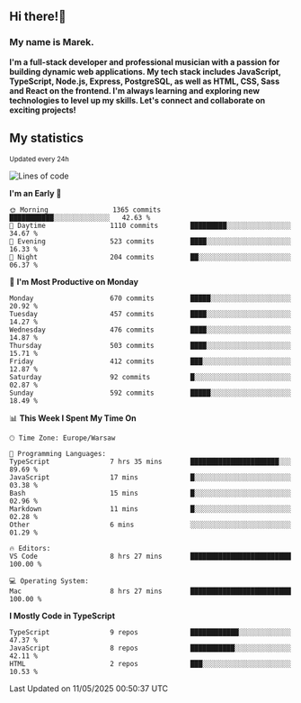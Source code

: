 ## Hi there!👋 ##
### My name is Marek. ###

**I'm a full-stack developer and professional musician with a passion for building dynamic web applications. My tech stack includes JavaScript, TypeScript, Node.js, Express, PostgreSQL, as well as HTML, CSS, Sass and React on the frontend. I'm always learning and exploring new technologies to level up my skills. Let's connect and collaborate on exciting projects!**

## My statistics ##
<sub>Updated every 24h</sub>
<!--START_SECTION:waka-->
![Lines of code](https://img.shields.io/badge/From%20Hello%20World%20I%27ve%20Written-238.3%20thousand%20lines%20of%20code-blue)

**I'm an Early 🐤** 

```text
🌞 Morning                1365 commits        ███████████░░░░░░░░░░░░░░   42.63 % 
🌆 Daytime                1110 commits        █████████░░░░░░░░░░░░░░░░   34.67 % 
🌃 Evening                523 commits         ████░░░░░░░░░░░░░░░░░░░░░   16.33 % 
🌙 Night                  204 commits         ██░░░░░░░░░░░░░░░░░░░░░░░   06.37 % 
```
📅 **I'm Most Productive on Monday** 

```text
Monday                   670 commits         █████░░░░░░░░░░░░░░░░░░░░   20.92 % 
Tuesday                  457 commits         ████░░░░░░░░░░░░░░░░░░░░░   14.27 % 
Wednesday                476 commits         ████░░░░░░░░░░░░░░░░░░░░░   14.87 % 
Thursday                 503 commits         ████░░░░░░░░░░░░░░░░░░░░░   15.71 % 
Friday                   412 commits         ███░░░░░░░░░░░░░░░░░░░░░░   12.87 % 
Saturday                 92 commits          █░░░░░░░░░░░░░░░░░░░░░░░░   02.87 % 
Sunday                   592 commits         █████░░░░░░░░░░░░░░░░░░░░   18.49 % 
```


📊 **This Week I Spent My Time On** 

```text
🕑︎ Time Zone: Europe/Warsaw

💬 Programming Languages: 
TypeScript               7 hrs 35 mins       ██████████████████████░░░   89.69 % 
JavaScript               17 mins             █░░░░░░░░░░░░░░░░░░░░░░░░   03.38 % 
Bash                     15 mins             █░░░░░░░░░░░░░░░░░░░░░░░░   02.96 % 
Markdown                 11 mins             █░░░░░░░░░░░░░░░░░░░░░░░░   02.28 % 
Other                    6 mins              ░░░░░░░░░░░░░░░░░░░░░░░░░   01.29 % 

🔥 Editors: 
VS Code                  8 hrs 27 mins       █████████████████████████   100.00 % 

💻 Operating System: 
Mac                      8 hrs 27 mins       █████████████████████████   100.00 % 
```

**I Mostly Code in TypeScript** 

```text
TypeScript               9 repos             ████████████░░░░░░░░░░░░░   47.37 % 
JavaScript               8 repos             ███████████░░░░░░░░░░░░░░   42.11 % 
HTML                     2 repos             ███░░░░░░░░░░░░░░░░░░░░░░   10.53 % 
```




 Last Updated on 11/05/2025 00:50:37 UTC
<!--END_SECTION:waka-->

<!--
**MarekSax/MarekSax** is a ✨ _special_ ✨ repository because its `README.md` (this file) appears on your GitHub profile.

Here are some ideas to get you started:

- 🔭 I’m currently working on ...
- 🌱 I’m currently learning ...
- 👯 I’m looking to collaborate on ...
- 🤔 I’m looking for help with ...
- 💬 Ask me about ...
- 📫 How to reach me: ...
- 😄 Pronouns: ...
- ⚡ Fun fact: ...
-->
